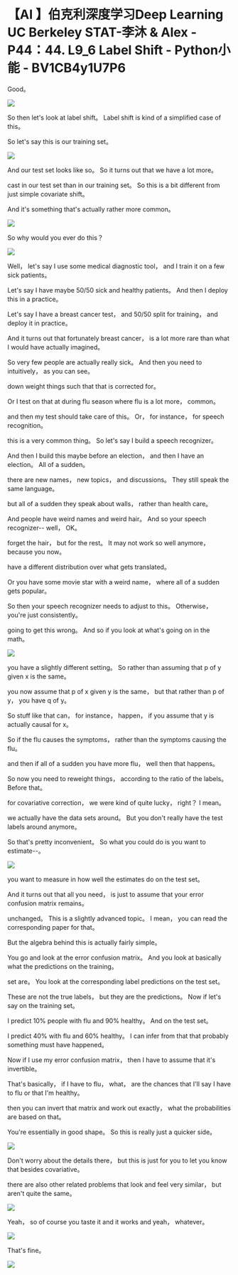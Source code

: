 # 【AI 】伯克利深度学习Deep Learning UC Berkeley STAT-李沐 & Alex - P44：44. L9_6 Label Shift - Python小能 - BV1CB4y1U7P6

 Good。

![](img/2da66bac82b569e01876c4afffcee69b_1.png)

 So then let's look at label shift。 Label shift is kind of a simplified case of this。

 So let's say this is our training set。

![](img/2da66bac82b569e01876c4afffcee69b_3.png)

 And our test set looks like so。 So it turns out that we have a lot more。

 cast in our test set than in our training set。 So this is a bit different from just simple covariate shift。

 And it's something that's actually rather more common。



![](img/2da66bac82b569e01876c4afffcee69b_5.png)

 So why would you ever do this？

![](img/2da66bac82b569e01876c4afffcee69b_7.png)

 Well， let's say I use some medical diagnostic tool， and I train it on a few sick patients。

 Let's say I have maybe 50/50 sick and healthy patients。 And then I deploy this in a practice。

 Let's say I have a breast cancer test， and 50/50 split for training， and deploy it in practice。

 And it turns out that fortunately breast cancer， is a lot more rare than what I would have actually imagined。

 So very few people are actually really sick。 And then you need to intuitively， as you can see。

 down weight things such that that is corrected for。

 Or I test on that at during flu season where flu is a lot more， common。

 and then my test should take care of this。 Or， for instance， for speech recognition。

 this is a very common thing。 So let's say I build a speech recognizer。

 And then I build this maybe before an election， and then I have an election。 All of a sudden。

 there are new names， new topics， and discussions。 They still speak the same language。

 but all of a sudden they speak about walls， rather than health care。

 And people have weird names and weird hair。 And so your speech recognizer-- well， OK。

 forget the hair， but for the rest。 It may not work so well anymore， because you now。

 have a different distribution over what gets translated。

 Or you have some movie star with a weird name， where all of a sudden gets popular。

 So then your speech recognizer needs to adjust to this。 Otherwise， you're just consistently。

 going to get this wrong。 And so if you look at what's going on in the math。



![](img/2da66bac82b569e01876c4afffcee69b_9.png)

 you have a slightly different setting。 So rather than assuming that p of y given x is the same。

 you now assume that p of x given y is the same， but that rather than p of y， you have q of y。

 So stuff like that can， for instance， happen， if you assume that y is actually causal for x。

 So if the flu causes the symptoms， rather than the symptoms causing the flu。

 and then if all of a sudden you have more flu， well then that happens。

 So now you need to reweight things， according to the ratio of the labels。 Before that。

 for covariative correction， we were kind of quite lucky， right？ I mean。

 we actually have the data sets around。 But you don't really have the test labels around anymore。

 So that's pretty inconvenient。 So what you could do is you want to estimate--。



![](img/2da66bac82b569e01876c4afffcee69b_11.png)

 you want to measure in how well the estimates do on the test set。

 And it turns out that all you need， is just to assume that your error confusion matrix remains。

 unchanged。 This is a slightly advanced topic。 I mean， you can read the corresponding paper for that。

 But the algebra behind this is actually fairly simple。

 You go and look at the error confusion matrix。 And you look at basically what the predictions on the training。

 set are。 You look at the corresponding label predictions on the test set。

 These are not the true labels， but they are the predictions。 Now if let's say on the training set。

 I predict 10% people with flu and 90% healthy。 And on the test set。

 I predict 40% with flu and 60% healthy。 I can infer from that that probably something must have happened。

 Now if I use my error confusion matrix， then I have to assume that it's invertible。

 That's basically， if I have to flu， what， are the chances that I'll say I have to flu or that I'm healthy。

 then you can invert that matrix and work out exactly， what the probabilities are based on that。

 You're essentially in good shape。 So this is really just a quicker side。



![](img/2da66bac82b569e01876c4afffcee69b_13.png)

 Don't worry about the details there， but this is just for you to let you know that besides covariative。

 there are also other related problems that look and feel very similar， but aren't quite the same。



![](img/2da66bac82b569e01876c4afffcee69b_15.png)

 Yeah， so of course you taste it and it works and yeah， whatever。



![](img/2da66bac82b569e01876c4afffcee69b_17.png)

 That's fine。

![](img/2da66bac82b569e01876c4afffcee69b_19.png)